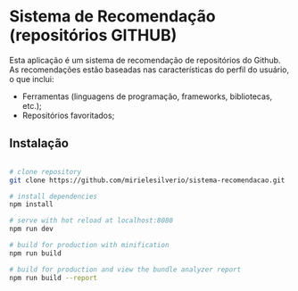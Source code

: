 # Sistema de Recomendação (repositórios GITHUB)
Esta aplicação é um sistema de recomendação de repositórios do Github. As recomendações estão baseadas nas características do perfil do usuário, o que inclui:
- Ferramentas (linguagens de programação, frameworks, bibliotecas, etc.);
- Repositórios favoritados;

## Instalação

``` bash

# clone repository
git clone https://github.com/mirielesilverio/sistema-recomendacao.git

# install dependencies
npm install

# serve with hot reload at localhost:8080
npm run dev

# build for production with minification
npm run build

# build for production and view the bundle analyzer report
npm run build --report
```
